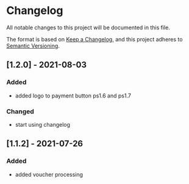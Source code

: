 # Changelog

All notable changes to this project will be documented in this file.

The format is based on [Keep a Changelog](https://keepachangelog.com/en/1.0.0/),
and this project adheres to [Semantic Versioning](https://semver.org/spec/v2.0.0.html).

## [1.2.0] - 2021-08-03
### Added
- added logo to payment button ps1.6 and ps1.7

### Changed
- start using changelog

## [1.1.2] - 2021-07-26
### Added
- added voucher processing
